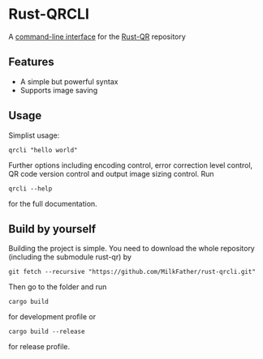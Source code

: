 # Rust-QRCLI
A [command-line interface](https://en.wikipedia.org/wiki/Command-line_interface) for the [Rust-QR](/MilkFather/rust-qr) repository

## Features
* A simple but powerful syntax
* Supports image saving

## Usage
Simplist usage:
```
qrcli "hello world"
```
Further options including encoding control, error correction level control, QR code version control and output image sizing control. Run
```
qrcli --help
```
for the full documentation.

## Build by yourself
Building the project is simple. You need to download the whole repository (including the submodule rust-qr) by
```
git fetch --recursive "https://github.com/MilkFather/rust-qrcli.git"
```

Then go to the folder and run
```
cargo build
```
for development profile or
```
cargo build --release
```
for release profile.
